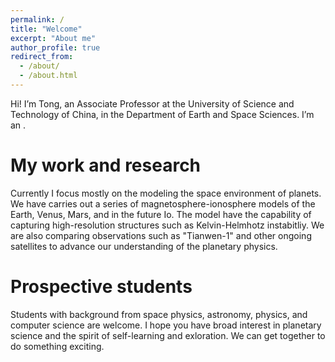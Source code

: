 ```yaml
---
permalink: /
title: "Welcome"
excerpt: "About me"
author_profile: true
redirect_from: 
  - /about/
  - /about.html
---
```


Hi! I’m Tong, an Associate Professor at the University of Science and Technology of China, in the Department of Earth and Space Sciences. I’m an .

My work and research
======
Currently I focus mostly on the modeling the space environment of planets. We have carries out a series of magnetosphere-ionosphere models of the Earth, Venus, Mars, and in the future Io. The model have the capability of capturing high-resolution structures such as Kelvin-Helmhotz instabitliy. We are also comparing observations such as "Tianwen-1" and other ongoing satellites to advance our understanding of the planetary physics.

Prospective students
======
Students with background from space physics, astronomy, physics, and computer science are welcome. I hope you have broad interest in planetary science and the spirit of self-learning and exloration. We can get together to do something exciting.
